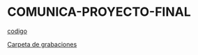 # COMUNICA-PROYECTO-FINAL
[codigo](code.ipynb)

[Carpeta de grabaciones](https://drive.google.com/drive/folders/1HkwXsfd62vT7Ts6eN-T2kvunB1acy7F_?usp=sharing)

